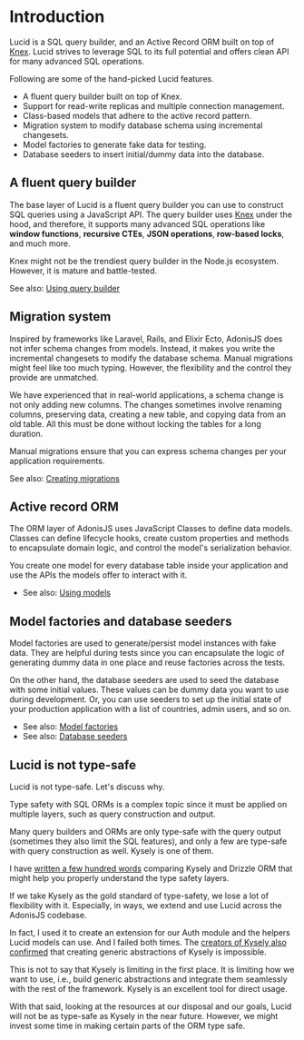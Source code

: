 # Introduction

Lucid is a SQL query builder, and an Active Record ORM built on top of [Knex](https://knexjs.org/). Lucid strives to leverage SQL to its full potential and offers clean API for many advanced SQL operations.

Following are some of the hand-picked Lucid features.

- A fluent query builder built on top of Knex.
- Support for read-write replicas and multiple connection management.
- Class-based models that adhere to the active record pattern.
- Migration system to modify database schema using incremental changesets.
- Model factories to generate fake data for testing.
- Database seeders to insert initial/dummy data into the database.

## A fluent query builder

The base layer of Lucid is a fluent query builder you can use to construct SQL queries using a JavaScript API. The query builder uses [Knex](https://knexjs.org/) under the hood, and therefore, it supports many advanced SQL operations like **window functions**, **recursive CTEs**, **JSON operations**, **row-based locks**, and much more.

Knex might not be the trendiest query builder in the Node.js ecosystem. However, it is mature and battle-tested.

See also: [Using query builder](./installation.md#basic-usage)

## Migration system

Inspired by frameworks like Laravel, Rails, and Elixir Ecto, AdonisJS does not infer schema changes from models. Instead, it makes you write the incremental changesets to modify the database schema. Manual migrations might feel like too much typing. However, the flexibility and the control they provide are unmatched.

We have experienced that in real-world applications, a schema change is not only adding new columns. The changes sometimes involve renaming columns, preserving data, creating a new table, and copying data from an old table. All this must be done without locking the tables for a long duration.

Manual migrations ensure that you can express schema changes per your application requirements.

See also: [Creating migrations](../migrations/introduction.md)

## Active record ORM

The ORM layer of AdonisJS uses JavaScript Classes to define data models. Classes can define lifecycle hooks, create custom properties and methods to encapsulate domain logic, and control the model's serialization behavior.

You create one model for every database table inside your application and use the APIs the models offer to interact with it.

* See also: [Using models](../models/introduction.md)

## Model factories and database seeders

Model factories are used to generate/persist model instances with fake data. They are helpful during tests since you can encapsulate the logic of generating dummy data in one place and reuse factories across the tests.

On the other hand, the database seeders are used to seed the database with some initial values. These values can be dummy data you want to use during development. Or, you can use seeders to set up the initial state of your production application with a list of countries, admin users, and so on.

* See also: [Model factories](../models/model_factories.md)
* See also: [Database seeders](./seeders.md)

## Lucid is not type-safe

Lucid is not type-safe. Let's discuss why.

Type safety with SQL ORMs is a complex topic since it must be applied on multiple layers, such as query construction and output.

Many query builders and ORMs are only type-safe with the query output (sometimes they also limit the SQL features), and only a few are type-safe with query construction as well. Kysely is one of them.

I have [written a few hundred words](https://github.com/thetutlage/meta/discussions/8) comparing Kysely and Drizzle ORM that might help you properly understand the type safety layers.

If we take Kysely as the gold standard of type-safety, we lose a lot of flexibility with it. Especially, in ways, we extend and use Lucid across the AdonisJS codebase.

In fact, I used it to create an extension for our Auth module and the helpers Lucid models can use. And I failed both times. The [creators of Kysely also confirmed](https://www.answeroverflow.com/m/1179612569774870548) that creating generic abstractions of Kysely is impossible.

This is not to say that Kysely is limiting in the first place. It is limiting how we want to use, i.e., build generic abstractions and integrate them seamlessly with the rest of the framework. Kysely is an excellent tool for direct usage.

With that said, looking at the resources at our disposal and our goals, Lucid will not be as type-safe as Kysely in the near future. However, we might invest some time in making certain parts of the ORM type safe.

